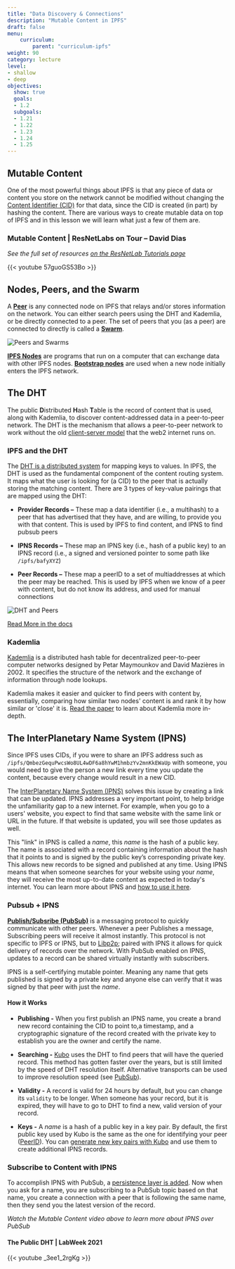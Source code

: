 ```yaml
---
title: "Data Discovery & Connections"
description: "Mutable Content in IPFS"
draft: false
menu:
    curriculum:
        parent: "curriculum-ipfs"
weight: 90
category: lecture
level:
- shallow
- deep
objectives:
  show: true
  goals:
  - 1.2
  subgoals:
  - 1.21
  - 1.22
  - 1.23
  - 1.24
  - 1.25
---
```



<!-- ## Content Identifiers
with IPFS, instead of using a **URL** (**U**niform **R**esource **L**ocator) that the current world wide web uses to locate content, where it is located, stored in a server, and router to using the DNS (Domain Name Service), all content on the network is given a **C**ontent **ID**entifier (**CID**) that is able to locate any given unique piece of content according to _what_ it is instead of _where_ it is. This enables content to not only be universally identifiable, but also hosted by 1, 10, 100, or thousands of peers, and seeded from multiple sources. -->

## Mutable Content
One of the most powerful things about IPFS is that any piece of data or content you store on the network cannot be modified without changing the [Content Identifier (CID)](https://protocol-labs.gitbook.io/launchpad-curriculum/launchpad-learning-resources/ipld/content-addressing-and-cids) for that data, since the CID is created (in part) by hashing the content. There are various ways to create mutable data on top of IPFS and in this lesson we will learn what just a few of them are.

### Mutable Content | ResNetLabs on Tour – David Dias
_See the full set of resources [on the ResNetLab Tutorials page](https://research.protocol.ai/tutorials/resnetlab-on-tour)_

{{< youtube 57guoGS53Bo >}}

## Nodes, Peers, and the Swarm

A **[Peer](https://docs.ipfs.io/concepts/glossary/#peer)** is any connected node on IPFS that relays and/or stores information on the network. You can either search peers using the DHT and Kademlia, or be directly connected to a peer. The set of peers that you (as a peer) are connected to directly is called a **[Swarm](https://docs.ipfs.io/concepts/glossary/#swarm)**.

![Peers and Swarms](peer-swarm.png)

**[IPFS Nodes](https://docs.ipfs.io/concepts/nodes/)** are programs that run on a computer that can exchange data with other IPFS nodes. **[Bootstrap nodes](https://docs.ipfs.io/concepts/nodes/#bootstrap)** are used when a new node initially enters the IPFS network.

## The DHT

The public **D**istributed **H**ash **T**able is the record of content that is used, along with Kademlia, to discover content-addressed data in a peer-to-peer network. The DHT is the mechanism that allows a peer-to-peer network to work without the old [client-server model](https://en.wikipedia.org/wiki/Client%E2%80%93server_model) that the web2 internet runs on.

### IPFS and the DHT
The [DHT is a distributed system](https://medium.com/coinmonks/a-brief-overview-of-kademlia-and-its-use-in-various-decentralized-platforms-da08a7f72b8f) for mapping keys to values. In IPFS, the DHT is used as the fundamental component of the content routing system. It maps what the user is looking for (a CID) to the peer that is actually storing the matching content. There are 3 types of key-value pairings that are mapped using the DHT:

* **Provider Records –** These map a data identifier (i.e., a multihash) to a peer that has advertised that they have, and are willing, to provide you with that content. This is used by IPFS to find content, and IPNS to find pubsub peers

* **IPNS Records –** These map an IPNS key (i.e., hash of a public key) to an IPNS record (i.e., a signed and versioned pointer to some path like `/ipfs/bafyXYZ`)

* **Peer Records –** These map a peerID to a set of multiaddresses at which the peer may be reached. This is used by IPFS when we know of a peer with content, but do not know its address, and used for manual connections

![DHT and Peers](dht-peers.png)

[Read More in the docs](https://docs.ipfs.io/concepts/dht)

### Kademlia

[Kademlia](https://en.wikipedia.org/wiki/Kademlia) is a distributed hash table for decentralized peer-to-peer computer networks designed by Petar Maymounkov and David Mazières in 2002. It specifies the structure of the network and the exchange of information through node lookups.

Kademlia makes it easier and quicker to find peers with content by, essentially, comparing how similar two nodes' content is and rank it by how similar or 'close' it is. [Read the paper](https://pdos.csail.mit.edu/~petar/papers/maymounkov-kademlia-lncs.pdf) to learn about Kademlia more in-depth.


## The InterPlanetary Name System (IPNS)

Since IPFS uses CIDs, if you were to share an IPFS address such as `/ipfs/QmbezGequPwcsWo8UL4wDF6a8hYwM1hmbzYv2mnKkEWaUp` with someone, you would need to give the person a new link every time you update the content, because every change would result in a new CID.

The [InterPlanetary Name System (IPNS)](https://docs.ipfs.io/concepts/ipns/#interplanetary-name-system-ipns) solves this issue by creating a link that can be updated. IPNS addresses a very important point, to help bridge the unfamiliarity gap to a new internet. For example, when you go to a users' website, you expect to find that same website with the same link or URL in the future. If that website is updated, you will see those updates as well.


This "link" in IPNS is called a _name_, this _name_ is the hash of a public key. The name is associated with a record containing information about the hash that it points to and is signed by the public key’s corresponding private key. This allows new records to be signed and published at any time. Using IPNS means that when someone searches for your website using your _name_, they will receive the most up-to-date content as expected in today's internet. You can learn more about IPNS and [how to use it here](https://docs.ipfs.tech/concepts/ipns/#example-ipns-setup-with-cli).

### Pubsub + IPNS

[**Publish/Subsribe (PubSub)**](https://docs.libp2p.io/concepts/publish-subscribe/) is a messaging protocol to quickly communicate with other peers. Whenever a peer Publishes a message, Subscribing peers will receive it almost instantly. This protocol is not specific to IPFS or IPNS, but to [Libp2p](https://docs.ipfs.tech/concepts/libp2p/); paired with IPNS it allows for quick delivery of records over the network. With PubSub enabled on IPNS, updates to a record can be shared virtually instantly with subscribers.

IPNS is a self-certifying mutable pointer. Meaning any name that gets published is signed by a private key and anyone else can verify that it was signed by that peer with just the _name_.

#### How it Works

* **Publishing -** When you first publish an IPNS name, you create a brand new record containing the CID to point to,a timestamp, and a cryptographic signature of the record created with the private key to establish you are the owner and certify the name.

* **Searching -** [Kubo](https://github.com/ipfs/kubo) uses the DHT to find peers that will have the queried record. This method has gotten faster over the years, but is still limited by the speed of DHT resolution itself. Alternative transports can be used to improve resolution speed (see [PubSub](#pubsub--ipns)).

* **Validity -** A record is valid for 24 hours by default, but you can change its `validity` to be longer. When someone has your record, but it is expired, they will have to go to DHT to find a new, valid version of your record.

* **Keys -** A _name_ is a hash of a public key in a key pair. By default, the first public key used by Kubo is the same as the one for identifying your peer ([PeerID](https://docs.ipfs.tech/concepts/glossary/#peer-id)). You can [generate new key pairs with Kubo](https://docs.ipfs.tech/reference/kubo/cli/#ipfs-key-gen) and use them to create additional IPNS records.

### Subscribe to Content with IPNS

 To accomplish IPNS with PubSub, a [persistence layer is added](https://github.com/ipfs/specs/blob/main/naming/pubsub.md#layering-persistence-onto-libp2p-pubsub). Now when you ask for a name, you are subscribing to a PubSub topic based on that name, you create a connection with a peer that is following the same name, then they send you the latest version of the record.

_Watch the Mutable Content video above to learn more about IPNS over PubSub_

#### The Public DHT | LabWeek 2021 <!-- Who Presented?  -->
<!-- Add a context paragraph-- The DHT keeps the IPFS Network of Peers Connected... -->

{{< youtube _3ee1_2rgKg >}}

<!--
### DNSLink

[DNSLink](https://docs.ipfs.tech/concepts/glossary/#dnslink) is a standard for a mutable pointer system that stores its links in DNS TXT records corresponding to a given domain name. With DNSLink you can use a mutable pointer like a DNS domain name to point to content-addressed data in IPFS.

The benefits of DNSLink include:
- Human-readable mutable pointers, e.g. `/ipns/libp2p.io`.
- It leverages the distributed architecture of DNS to enable internet-scale mutable names or pointers which interoperate with IPFS.
- In many cases, resolving a DNSLink pointer is faster than IPNS.

For example, `libp2p.io` has a TXT DNS record `_dnslink.libp2p.io` with the value `dnslink=/ipfs/bafybeibwlrl7olq5sggibzucp5s6y5n22numfpyjlzntnuvgs5zt2umjuu`. This DNS record can be _mutated_ at any point to point to a new CID.

### Pubsub + IPNS

To accomplish IPNS over PubSub, a [persistence layer had to be added](https://github.com/ipfs/specs/blob/main/naming/pubsub.md#layering-persistence-onto-libp2p-pubsub). Now when you ask for a name, you are subcribing to a PubSub topic based on that name, you create a connection with a peer that is following the same name, then they send you the latest version of the record. The key differentiating factor between IPNS-over-PubSub and IPNS-over-the-DHT (the default behavior) is opening a streaming connection between peers. This way, peers are sending the latest record directly from their local node, as opposed to the default behavior of searching the DHT for the peer with latest version of a record. This means records shared over Pubsub are not available on the DHT and vise versa, unless the publisher opts-in to publish records to both routing options. If you would like to activate IPNS over Pubsub on your Kubo node, you can check out the [`Ipns.UsePubsub` option](https://github.com/ipfs/kubo/blob/master/docs/config.md#ipns) in the config file.


Source: _We highly recommend watching the [video above](https://protocol-labs.gitbook.io/launchpad-curriculum/launchpad-learning-resources/ipfs/mutable-content#the-inter-planetary-name-system-ipns) to learn more about IPNS over PubSub_ -->

